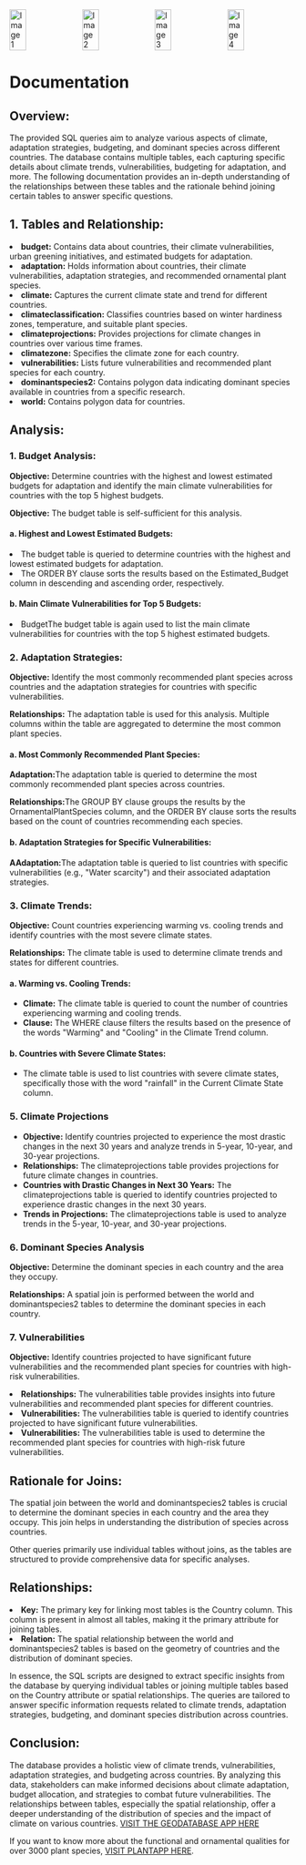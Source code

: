 <!DOCTYPE html>
<html>

<body>

<div style="display: flex; justify-content: space-between;">
    <img src="https://agro-nl.nl/wp-content/uploads/2019/04/trees-bareroot-e1557303577410.jpg" alt="Image 1" style="width: 24%; margin-right: 1%;">
    <img src="https://agro-nl.nl/wp-content/uploads/2019/04/shrubs-p9-min-e1557303401583.jpg" alt="Image 2" style="width: 24%; margin-right: 1%;">
    <img src="https://agro-nl.nl/wp-content/uploads/2019/04/shrubs-full-ground-min-e1557303444131.jpg" alt="Image 3" style="width: 24%; margin-right: 1%;">
    <img src="https://agro-nl.nl/wp-content/uploads/2019/04/trees-open-ground-e1557303524105.jpg" alt="Image 4" style="width: 24%;">
</div>

<h1>Documentation</h1>

<h2>Overview:</h2>
    <p>The provided SQL queries aim to analyze various aspects of climate, adaptation strategies, budgeting, and dominant species across different countries. The database contains multiple tables, each capturing specific details about climate trends, vulnerabilities, budgeting for adaptation, and more. The following documentation provides an in-depth understanding of the relationships between these tables and the rationale behind joining certain tables to answer specific questions.</p>

<h2>1. Tables and Relationship:</h2>
        <li><strong>budget:</strong> Contains data about countries, their climate vulnerabilities, urban greening initiatives, and estimated budgets for adaptation.</li>
        <li><strong>adaptation:</strong> Holds information about countries, their climate vulnerabilities, adaptation strategies, and recommended ornamental plant species.</li>
        <li><strong>climate:</strong> Captures the current climate state and trend for different countries.</li>
        <li><strong>climateclassification:</strong> Classifies countries based on winter hardiness zones, temperature, and suitable plant species.</li>
        <li><strong>climateprojections:</strong> Provides projections for climate changes in countries over various time frames.</li>
        <li><strong>climatezone:</strong> Specifies the climate zone for each country.</li>
        <li><strong>vulnerabilities:</strong> Lists future vulnerabilities and recommended plant species for each country.</li>
        <li><strong>dominantspecies2:</strong> Contains polygon data indicating dominant species available in countries from a specific research.</li>
        <li><strong>world:</strong> Contains polygon data for countries.</li>

<h2>Analysis:</h2>

<h3>1. Budget Analysis:</h3>
    <p><strong>Objective:</strong> Determine countries with the highest and lowest estimated budgets for adaptation and identify the main climate vulnerabilities for countries with the top 5 highest budgets.</p>
     <p><strong>Objective:</strong> The budget table is self-sufficient for this analysis.</p>

<h4>a. Highest and Lowest Estimated Budgets:</h4>
    <li><strong></strong>The budget table is queried to determine countries with the highest and lowest estimated budgets for adaptation. </li>
    <li><strong></strong>The ORDER BY clause sorts the results based on the Estimated_Budget column in descending and ascending order, respectively. </li>

<h4>b. Main Climate Vulnerabilities for Top 5 Budgets:</h4>
    <li>Budget<strong></strong>The budget table is again used to list the main climate vulnerabilities for countries with the top 5 highest estimated budgets.</li>

<h3>2. Adaptation Strategies:</h3>
    <p><strong>Objective:</strong> Identify the most commonly recommended plant species across countries and the adaptation strategies for countries with specific vulnerabilities.</p>
    <p><strong>Relationships:</strong> The adaptation table is used for this analysis. Multiple columns within the table are aggregated to determine the most common plant species.</p>

<h4>a. Most Commonly Recommended Plant Species:</h4>
    <p><strong>Adaptation:</strong>The adaptation table is queried to determine the most commonly recommended plant species across countries.</p>
    <p><strong>Relationships:</strong>The GROUP BY clause groups the results by the OrnamentalPlantSpecies column, and the ORDER BY clause sorts the results based on the count of countries recommending each species.</p>

<h4>b. Adaptation Strategies for Specific Vulnerabilities:</h4>
    <p><strong>AAdaptation:</strong>The adaptation table is queried to list countries with specific vulnerabilities (e.g., "Water scarcity") and their associated adaptation strategies.</p>

<h3>3. Climate Trends:</h3>
    <p><strong>Objective:</strong> Count countries experiencing warming vs. cooling trends and identify countries with the most severe climate states.</p>
    <p><strong>Relationships:</strong> The climate table is used to determine climate trends and states for different countries.</p>

<h4>a. Warming vs. Cooling Trends:</h4>
<ul>
    <li>
        <strong>Climate:</strong> The climate table is queried to count the number of countries experiencing warming and cooling trends.
    </li>
    <li>
        <strong>Clause:</strong> The WHERE clause filters the results based on the presence of the words "Warming" and "Cooling" in the Climate Trend column.
    </li>
</ul>

<h4>b. Countries with Severe Climate States:</h4>
<ul>
    <li>
        The climate table is used to list countries with severe climate states, specifically those with the word "rainfall" in the Current Climate State column.
    </li>
</ul>

<h3>5. Climate Projections</h3>
<ul>
    <li>
        <strong>Objective:</strong> Identify countries projected to experience the most drastic changes in the next 30 years and analyze trends in 5-year, 10-year, and 30-year projections.
    </li>
    <li>
        <strong>Relationships:</strong> The climateprojections table provides projections for future climate changes in countries.
    </li>
    <li>
        <strong>Countries with Drastic Changes in Next 30 Years:</strong> The climateprojections table is queried to identify countries projected to experience drastic changes in the next 30 years.
    </li>
    <li>
        <strong>Trends in Projections:</strong> The climateprojections table is used to analyze trends in the 5-year, 10-year, and 30-year projections.
    </li>
</ul>


<h3>6. Dominant Species Analysis</h3>
    <p><b>Objective:</b> Determine the dominant species in each country and the area they occupy.</p>
    <p><b>Relationships:</b> A spatial join is performed between the world and dominantspecies2 tables to determine the dominant species in each country.</p>

<h3>7. Vulnerabilities</h3>
    <p><b>Objective:</b> Identify countries projected to have significant future vulnerabilities and the recommended plant species for countries with high-risk vulnerabilities.</p>
    <li><strong></strong><b>Relationships:</b> The vulnerabilities table provides insights into future vulnerabilities and recommended plant species for different countries.</li>
    <li><strong></strong><b>Vulnerabilities:</b> The vulnerabilities table is queried to identify countries projected to have significant future vulnerabilities.</li>
    <li><strong></strong><b>Vulnerabilities:</b> The vulnerabilities table is used to determine the recommended plant species for countries with high-risk future vulnerabilities.</li>

<h2>Rationale for Joins:</h2>
    <p>The spatial join between the world and dominantspecies2 tables is crucial to determine the dominant species in each country and the area they occupy. This join helps in understanding the distribution of species across countries.</p>
    <p>Other queries primarily use individual tables without joins, as the tables are structured to provide comprehensive data for specific analyses.</p>

<h2>Relationships:</h2>
<li><strong>Key:</strong> The primary key for linking most tables is the Country column. This column is present in almost all tables, making it the primary attribute for joining tables.</li>
        <li><strong>Relation:</strong> The spatial relationship between the world and dominantspecies2 tables is based on the geometry of countries and the distribution of dominant species.</li>


<p>In essence, the SQL scripts are designed to extract specific insights from the database by querying individual tables or joining multiple tables based on the Country attribute or spatial relationships. The queries are tailored to answer specific information requests related to climate trends, adaptation strategies, budgeting, and dominant species distribution across countries.</p>

<h2>Conclusion:</h2>
    <p>The database provides a holistic view of climate trends, vulnerabilities, adaptation strategies, and budgeting across countries. By analyzing this data, stakeholders can make informed decisions about climate adaptation, budget allocation, and strategies to combat future vulnerabilities. The relationships between tables, especially the spatial relationship, offer a deeper understanding of the distribution of species and the impact of climate on various countries. <a href="https://app-example-51f4402c9e250b7fc88fd87.streamlit.app/">VISIT THE GEODATABASE APP HERE</a></p>

<p>If you want to know more about the functional and ornamental qualities for over 3000 plant species, <a href="https://plantsapp-ajjdvywmagmqbsty4f2r9c.streamlit.app/">VISIT PLANTAPP HERE</a>.</p>
</body>

</html>
